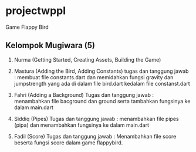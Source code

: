# projectwppl

Game Flappy Bird

## Kelompok Mugiwara (5)

1. Nurma (Getting Started, Creating Assets, Building the Game)

2. Mastura (Adding the Bird, Adding Constants)
    tugas dan tanggung jawab : membuat file constants.dart dan memidahkan fungsi gravity dan jumpstrength yang ada di dalam file bird.dart kedalam file constanst.dart

3. Fahri (Adding a Background)
    Tugas dan tanggung jawab : menambahkan file bacground dan ground serta tambahkan fungsinya ke dalam main.dart

4. Siddiq (Pipes)
    Tugas dan tanggung jawab : menambahkan file pipes (pipa) dan menambahkan fungsinya ke dalam main.dart

5. Fadil (Score)
    Tugas dan tanggung jawab : Menambahkan file score beserta fungsi score dalam game flappybird.
